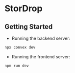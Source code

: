 # StorDrop

## Getting Started

- Running the backend server:

```bash
npx convex dev
```

- Running the frontend server:

```bash
npm run dev
```
